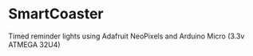 # SmartCoaster
 Timed reminder lights using Adafruit NeoPixels and Arduino Micro (3.3v ATMEGA 32U4)
